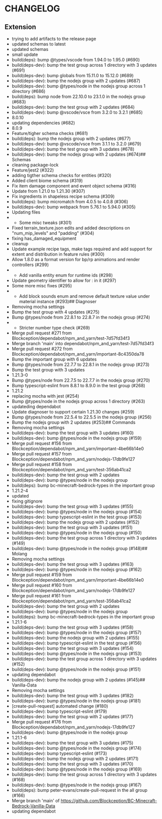 # CHANGELOG
## Extension
- trying to add artifacts to the release page
- updated schemas to latest
- updated schemas
- small update
- build(deps): bump @types/vscode from 1.94.0 to 1.95.0 (#690)
- build(deps-dev): bump the test group across 1 directory with 3 updates (#691)
- build(deps-dev): bump globals from 15.11.0 to 15.12.0 (#689)
- build(deps-dev): bump the nodejs group with 2 updates (#687)
- build(deps-dev): bump @types/node in the nodejs group across 1 directory (#686)
- build(deps): bump node from 22.10.0 to 23.1.0 in the nodejs group (#683)
- build(deps-dev): bump the test group with 2 updates (#684)
- build(deps-dev): bump @vscode/vsce from 3.2.0 to 3.2.1 (#685)
- 8.0.10
- updating dependencies (#682)
- 8.0.9
- Feature/tigher schema checks (#681)
- build(deps): bump the nodejs group with 2 updates (#677)
- build(deps-dev): bump @vscode/vsce from 3.1.1 to 3.2.0 (#679)
- build(deps-dev): bump the test group with 3 updates (#678)
- build(deps-dev): bump the nodejs group with 2 updates (#674)## Schemas
- cleaning package-lock
- Feature/jest2 (#322)
- adding tigther schema checks for entities (#320)
- Added client biome schema (#319)
- Fix item damage component and event object schema (#316)
- Update from 1.21.0 to 1.21.30 (#307)
- Fix ingredients in shapeless recipe schema (#309)
- build(deps): bump micromatch from 4.0.5 to 4.0.8 (#306)
- build(deps-dev): bump webpack from 5.76.1 to 5.94.0 (#305)
- Updating files
- - Some misc tweaks (#301)
- Fixed terrain_texture.json edits and added descriptions on "num_mip_levels" and "padding" (#304)
- fixing has_damaged_equipment
- cleanup
- Update example recipe tags, make tags required and add support for extent and distribution in feature rules (#300)
- Allow 1.8.0 as a format version for bp/rp animations and render controllers (#299)
- - Add vanilla entity enum for runtime ids (#298)
- Update geometry identifier to allow for : in it  (#297)
- Some more misc fixes (#295)
- - Add block sounds enum and remove default texture value under material instance (#293)## Diagnoser
- Removing mocha settings
- Bump the test group with 4 updates (#275)
- Bump @types/node from 22.8.1 to 22.8.7 in the nodejs group (#274)
- - Stricter number type check (#269)
- Merge pull request #271 from Blockception/dependabot/npm_and_yarn/test-7d57fd34f3
- Merge branch 'main' into dependabot/npm_and_yarn/test-7d57fd34f3
- Merge pull request #272 from Blockception/dependabot/npm_and_yarn/important-8c4350da78
- Bump the important group with 6 updates
- Bump @types/node from 22.7.7 to 22.8.1 in the nodejs group (#273)
- Bump the test group with 3 updates
- 1.21.3-0
- Bump @types/node from 22.7.5 to 22.7.7 in the nodejs group (#270)
- Bump typescript-eslint from 8.8.1 to 8.9.0 in the test group (#268)
- 1.21.2
- replacing mocha with jest (#254)
- Bump @types/node in the nodejs group across 1 directory (#263)
- updateding dependabot
- Update diagnoser to support certain 1.21.30 changes (#259)
- Bump @types/node from 22.5.4 to 22.5.5 in the nodejs group (#256)
- Bump the nodejs group with 2 updates (#253)## Commands
- Removing mocha settings
- build(deps-dev): bump the test group with 3 updates (#160)
- build(deps-dev): bump @types/node in the nodejs group (#159)
- Merge pull request #156 from Blockception/dependabot/npm_and_yarn/important-4be66b14e0
- Merge pull request #157 from Blockception/dependabot/npm_and_yarn/nodejs-17db9fe127
- Merge pull request #158 from Blockception/dependabot/npm_and_yarn/test-356ab41ca2
- build(deps-dev): bump the test group with 2 updates
- build(deps-dev): bump @types/node in the nodejs group
- build(deps): bump bc-minecraft-bedrock-types in the important group
- 1.21.2-4
- updated
- fixing gitignore
- build(deps-dev): bump the test group with 3 updates (#155)
- build(deps-dev): bump @types/node in the nodejs group (#154)
- build(deps-dev): bump typescript-eslint in the test group (#153)
- build(deps-dev): bump the nodejs group with 2 updates (#152)
- build(deps-dev): bump the test group with 3 updates (#151)
- build(deps-dev): bump @types/node in the nodejs group (#150)
- build(deps-dev): bump the test group across 1 directory with 3 updates (#149)
- build(deps-dev): bump @types/node in the nodejs group (#148)## Molang
- Removing mocha settings
- build(deps-dev): bump the test group with 3 updates (#163)
- build(deps-dev): bump @types/node in the nodejs group (#162)
- Merge pull request #159 from Blockception/dependabot/npm_and_yarn/important-4be66b14e0
- Merge pull request #160 from Blockception/dependabot/npm_and_yarn/nodejs-17db9fe127
- Merge pull request #161 from Blockception/dependabot/npm_and_yarn/test-356ab41ca2
- build(deps-dev): bump the test group with 2 updates
- build(deps-dev): bump @types/node in the nodejs group
- build(deps): bump bc-minecraft-bedrock-types in the important group
- 1.21.1-6
- build(deps-dev): bump the test group with 3 updates (#158)
- build(deps-dev): bump @types/node in the nodejs group (#157)
- build(deps-dev): bump the nodejs group with 2 updates (#155)
- build(deps-dev): bump typescript-eslint in the test group (#156)
- build(deps-dev): bump the test group with 3 updates (#154)
- build(deps-dev): bump @types/node in the nodejs group (#153)
- build(deps-dev): bump the test group across 1 directory with 3 updates (#152)
- build(deps-dev): bump @types/node in the nodejs group (#151)
- updating dependabot
- build(deps-dev): bump the nodejs group with 2 updates (#145)## Vanilla-Data
- Removing mocha settings
- build(deps-dev): bump the test group with 3 updates (#182)
- build(deps-dev): bump @types/node in the nodejs group (#181)
- [create-pull-request] automated change (#180)
- build(deps-dev): bump typescript-eslint (#179)
- build(deps-dev): bump the test group with 2 updates (#177)
- Merge pull request #176 from Blockception/dependabot/npm_and_yarn/nodejs-17db9fe127
- build(deps-dev): bump @types/node in the nodejs group
- 1.21.1-6
- build(deps-dev): bump the test group with 3 updates (#175)
- build(deps-dev): bump @types/node in the nodejs group (#174)
- build(deps-dev): bump typescript-eslint (#173)
- build(deps-dev): bump the nodejs group with 2 updates (#171)
- build(deps-dev): bump the test group with 3 updates (#170)
- build(deps-dev): bump @types/node in the nodejs group (#169)
- build(deps-dev): bump the test group across 1 directory with 3 updates (#168)
- build(deps-dev): bump @types/node in the nodejs group (#167)
- build(deps): bump peter-evans/create-pull-request in the all group (#166)
- Merge branch 'main' of https://github.com/Blockception/BC-Minecraft-Bedrock-Vanilla-Data
- updating dependabot